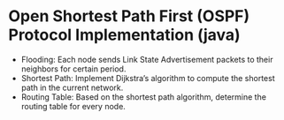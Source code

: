 #	Open Shortest Path First (OSPF) Protocol Implementation (java)
- Flooding: Each node sends Link State Advertisement packets to their neighbors for certain period.
- Shortest Path: Implement Dijkstra’s algorithm to compute the shortest path in the current network.
- Routing Table: Based on the shortest path algorithm, determine the routing table for every node.
